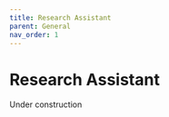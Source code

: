 ```yaml
---
title: Research Assistant
parent: General
nav_order: 1
---
```


# Research Assistant

Under construction